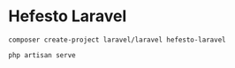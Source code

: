 # Hefesto Laravel

```
composer create-project laravel/laravel hefesto-laravel

php artisan serve
```
